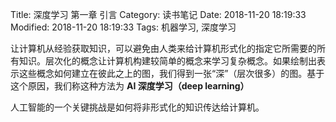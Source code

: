 Title: 深度学习 第一章 引言
Category: 读书笔记
Date: 2018-11-20 18:19:33
Modified: 2018-11-20 18:19:33
Tags: 机器学习, 深度学习

让计算机从经验获取知识，可以避免由人类来给计算机形式化的指定它所需要的所有知识。层次化的概念让计算机构建较简单的概念来学习复杂概念。如果绘制出表示这些概念如何建立在彼此之上的图，我们得到一张“深”（层次很多）的图。基于这个原因，我们称这种方法为 **AI 深度学习（deep learning）**

人工智能的一个关键挑战是如何将非形式化的知识传达给计算机。
